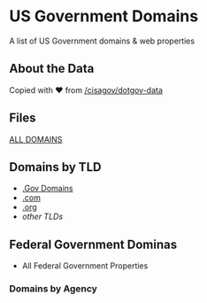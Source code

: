 # US Government Domains
A list of US Government domains & web properties

## About the Data

Copied with ❤️ from [/cisagov/dotgov-data](https://github.com/cisagov/dotgov-data)

## Files
[ALL DOMAINS](.)


## Domains by TLD
- [.Gov Domains]()
- [.com]()
- [.org]()
- _other TLDs_

## Federal Government Dominas

- All Federal Government Properties

### Domains by Agency
